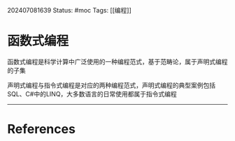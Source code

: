 202407081639
Status: #moc
Tags: [[编程]]
# 函数式编程
函数式编程是科学计算中广泛使用的一种编程范式，基于范畴论，属于声明式编程的子集

声明式编程与指令式编程是对应的两种编程范式，声明式编程的典型案例包括 SQL、C#中的LINQ，大多数语言的日常使用都属于指令式编程


---
# References